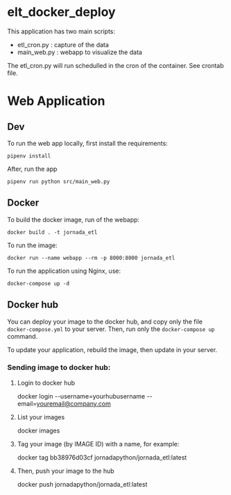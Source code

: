 # elt_docker_deploy

This application has two main scripts:

- etl_cron.py : capture of the data
- main_web.py : webapp to visualize the data


The etl_cron.py will run schedulled in the cron of the container. See crontab file.

# Web Application

## Dev

To run the web app locally, first install the requirements:

    pipenv install

After, run the app

    pipenv run python src/main_web.py

## Docker 

To build the docker image, run of the webapp:

    docker build . -t jornada_etl

To run the image:

    docker run --name webapp --rm -p 8000:8000 jornada_etl

To run the application using Nginx, use:

    docker-compose up -d

## Docker hub

You can deploy your image to the docker hub, and copy only the file `docker-compose.yml`
to your server. Then, run only the `docker-compose up` command. 

To update your application, rebuild the image, then update in your server.

### Sending image to docker hub:

1. Login to docker hub

    docker login --username=yourhubusername --email=youremail@company.com
    
2. List your images

    docker images

3. Tag your image (by IMAGE ID) with a name, for example:

    docker tag bb38976d03cf jornadapython/jornada_etl:latest

4. Then, push your image to the hub

    docker push jornadapython/jornada_etl:latest
